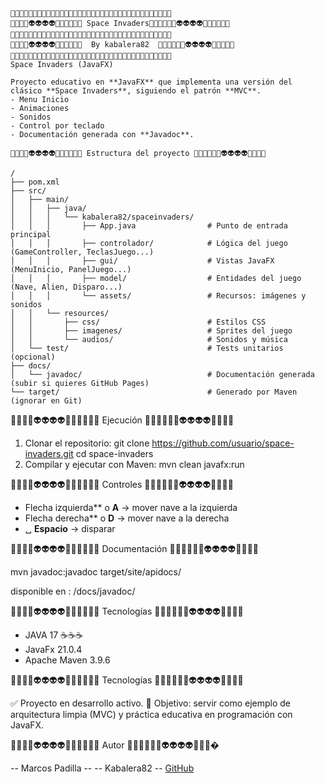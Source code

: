 ```
🚀🚀🚀🚀🚀🚀🚀🚀🚀🚀🚀🚀🚀🚀🚀🚀🚀🚀🚀🚀🚀🚀🚀🚀🚀🚀🚀🚀🚀🚀🚀🚀🚀🚀🚀🚀
🚀🚀🚀🚀👽👽👽👽👾👾👾👾👾👾 Space Invaders👾👾👾👾👾👾👽👽👽👽🚀🚀🚀🚀🚀🚀
🚀🚀🚀🚀🚀🚀🚀🚀🚀🚀🚀🚀🚀🚀🚀🚀🚀🚀🚀🚀🚀🚀🚀🚀🚀🚀🚀🚀🚀🚀🚀🚀🚀🚀🚀🚀
🚀🚀🚀🚀👽👽👽👽👾👾👾👾👾👾  By kabalera82  👾👾👾👾👾👾👽👽👽👽🚀🚀🚀🚀🚀
🚀🚀🚀🚀🚀🚀🚀🚀🚀🚀🚀🚀🚀🚀🚀🚀🚀🚀🚀🚀🚀🚀🚀🚀🚀🚀🚀🚀🚀🚀🚀🚀🚀🚀🚀🚀
Space Invaders (JavaFX)

Proyecto educativo en **JavaFX** que implementa una versión del clásico **Space Invaders**, siguiendo el patrón **MVC**.  
- Menu Inicio
- Animaciones
- Sonidos
- Control por teclado
- Documentación generada con **Javadoc**.

🚀🚀🚀🚀👽👽👽👽👾👾👾👾👾👾 Estructura del proyecto 👾👾👾👾👾👾👽👽👽👽🚀🚀🚀🚀 

/
├── pom.xml
├── src/
│   ├── main/
│   │   ├── java/
│   │   │   └── kabalera82/spaceinvaders/
│   │   │       ├── App.java                # Punto de entrada principal
│   │   │       ├── controlador/            # Lógica del juego (GameController, TeclasJuego...)
│   │   │       ├── gui/                    # Vistas JavaFX (MenuInicio, PanelJuego...)
│   │   │       ├── model/                  # Entidades del juego (Nave, Alien, Disparo...)
│   │   │       └── assets/                 # Recursos: imágenes y sonidos
│   │   └── resources/
│   │       ├── css/                        # Estilos CSS
│   │       ├── imagenes/                   # Sprites del juego
│   │       └── audios/                     # Sonidos y música
│   └── test/                               # Tests unitarios (opcional)
├── docs/
│   └── javadoc/                            # Documentación generada (subir si quieres GitHub Pages)
└── target/                                 # Generado por Maven (ignorar en Git)
```

🚀🚀🚀🚀👽👽👽👽👾👾👾👾👾👾 Ejecución 👾👾👾👾👾👾👽👽👽👽🚀🚀🚀🚀

1. Clonar el repositorio:
   git clone https://github.com/usuario/space-invaders.git
   cd space-invaders
2. Compilar y ejecutar con Maven:
   mvn clean javafx:run

🚀🚀🚀🚀👽👽👽👽👾👾👾👾👾👾 Controles 👾👾👾👾👾👾👽👽👽👽🚀🚀🚀🚀

- Flecha izquierda** o **A** → mover nave a la izquierda
- Flecha derecha** o **D** → mover nave a la derecha
- ␣ **Espacio** → disparar

🚀🚀🚀🚀👽👽👽👽👾👾👾👾👾👾 Documentación 👾👾👾👾👾👾👽👽👽👽🚀🚀🚀🚀

mvn javadoc:javadoc
target/site/apidocs/

disponible en :
/docs/javadoc/

🚀🚀🚀🚀👽👽👽👽👾👾👾👾👾👾 Tecnologías 👾👾👾👾👾👾👽👽👽👽🚀🚀🚀🚀

- JAVA 17 ☕☕☕
- JavaFx 21.0.4
- Apache Maven 3.9.6

🚀🚀🚀🚀👽👽👽👽👾👾👾👾👾👾 Tecnologías 👾👾👾👾👾👾👽👽👽👽🚀🚀🚀🚀

✅ Proyecto en desarrollo activo.
🎯 Objetivo: servir como ejemplo de arquitectura limpia (MVC) y práctica educativa en programación con JavaFX.

🚀🚀🚀🚀👽👽👽👽👾👾👾👾👾👾 Autor 👾👾👾👾👾👾👽👽👽👽🚀🚀🚀�

-- Marcos Padilla --
-- Kabalera82 --
[GitHub](https://github.com/kabalera82)
```
